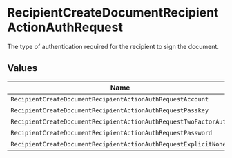 # RecipientCreateDocumentRecipientActionAuthRequest

The type of authentication required for the recipient to sign the document.


## Values

| Name                                                             | Value                                                            |
| ---------------------------------------------------------------- | ---------------------------------------------------------------- |
| `RecipientCreateDocumentRecipientActionAuthRequestAccount`       | ACCOUNT                                                          |
| `RecipientCreateDocumentRecipientActionAuthRequestPasskey`       | PASSKEY                                                          |
| `RecipientCreateDocumentRecipientActionAuthRequestTwoFactorAuth` | TWO_FACTOR_AUTH                                                  |
| `RecipientCreateDocumentRecipientActionAuthRequestPassword`      | PASSWORD                                                         |
| `RecipientCreateDocumentRecipientActionAuthRequestExplicitNone`  | EXPLICIT_NONE                                                    |